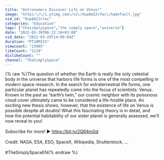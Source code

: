```yaml
---
title: "Astronomers Discover Life on Venus!"
image: "https:\/\/i.ytimg.com\/vi\/9vp8mZJcYac\/hqdefault.jpg"
vid_id: "9vp8mZJcYac"
categories: "Education"
tags: ["thesimplyspace","the simply space","universe"]
date: "2022-03-30T06:23:18+03:00"
vid_date: "2022-03-29T14:00:04Z"
duration: "PT10M31S"
viewcount: "23905"
likeCount: "1110"
dislikeCount: ""
channel: "TheSimplySpace"
---
```

{% raw %}The question of whether the Earth is really the only celestial body in the universe that harbors life forms is one of the most compelling in modern space research. In the search for extraterrestrial life forms, one particular planet has repeatedly come into the focus of scientists: Venus. Known in the past as “earth’s twin,&quot; our cosmic neighbor with its poisonous cloud cover ultimately came to be considered a life-hostile place. An exciting new thesis shows, however, that the existence of life on Venus is possible despite all doubts! What this fascinating theory is in detail, and how the potential habitability of our sister planet is generally assessed, we’ll now reveal to you! <br /><br />Subscribe for more! ► <a rel="nofollow" target="blank" href="https://bit.ly/2Q64mGd">https://bit.ly/2Q64mGd</a><br /><br />Credit: NASA, ESA, ESO, SpaceX, Wikipedia, Shutterstock, ...<br /><br />#TheSimplySpaceEN{% endraw %}
